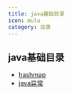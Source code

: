```yaml
---
title: java基础目录
icon: mulu
category: 目录
---
```


## java基础目录

- [hashmap](hashmap.md)
- [java异常](java-exception.md)
